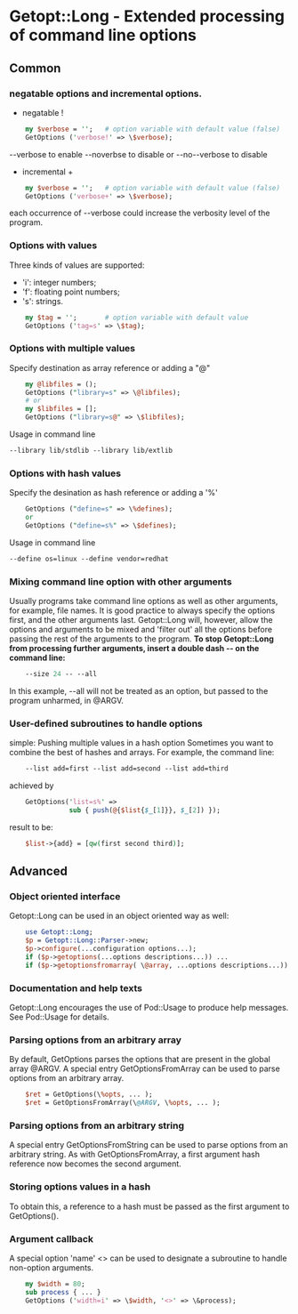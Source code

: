 # Getopt::Long - Extended processing of command line options
## Common
### negatable options and incremental options.
- negatable !
```perl
    my $verbose = '';   # option variable with default value (false)
    GetOptions ('verbose!' => \$verbose);
```
--verbose to enable
--noverbse to disable or --no--verbose to disable

- incremental +
````perl
    my $verbose = '';   # option variable with default value (false)
    GetOptions ('verbose+' => \$verbose);
````
each occurrence of --verbose could increase the verbosity level of the program.

### Options with values
Three kinds of values are supported: 
- 'i': integer numbers;
- 'f': floating point numbers;
- 's': strings.
````perl
    my $tag = '';       # option variable with default value
    GetOptions ('tag=s' => \$tag);
````

### Options with multiple values
Specify destination as array reference or adding a "@"
````perl
    my @libfiles = ();
    GetOptions ("library=s" => \@libfiles);
    # or 
    my $libfiles = [];
    GetOptions ("library=s@" => \$libfiles);
````
Usage in command line
````perl
--library lib/stdlib --library lib/extlib
````

### Options with hash values
Specify the desination as hash reference or adding a '%'
````perl
    GetOptions ("define=s" => \%defines);
    or
    GetOptions ("define=s%" => \$defines);
````
Usage in command line
````perl
--define os=linux --define vendor=redhat
````

### Mixing command line option with other arguments
Usually programs take command line options as well as other arguments, for example, file names. It is good practice to always specify the options first, and the other arguments last. Getopt::Long will, however, allow the options and arguments to be mixed and 'filter out' all the options before passing the rest of the arguments to the program. 
<b>To stop Getopt::Long from processing further arguments, insert a double dash -- on the command line:</b>
````perl
    --size 24 -- --all
````
In this example, --all will not be treated as an option, but passed to the program unharmed, in @ARGV.

### User-defined subroutines to handle options
simple: Pushing multiple values in a hash option
Sometimes you want to combine the best of hashes and arrays. For example, the command line:
````perl
    --list add=first --list add=second --list add=third
````
achieved by 
````perl
    GetOptions('list=s%' =>
               sub { push(@{$list{$_[1]}}, $_[2]) });
````
result to be:
````perl
    $list->{add} = [qw(first second third)];
````

## Advanced
### Object oriented interface
Getopt::Long can be used in an object oriented way as well:
````perl
    use Getopt::Long;
    $p = Getopt::Long::Parser->new;
    $p->configure(...configuration options...);
    if ($p->getoptions(...options descriptions...)) ...
    if ($p->getoptionsfromarray( \@array, ...options descriptions...)) ...
````

### Documentation and help texts
Getopt::Long encourages the use of Pod::Usage to produce help messages. 
See Pod::Usage for details.

### Parsing options from an arbitrary array
By default, GetOptions parses the options that are present in the global array @ARGV. A special entry GetOptionsFromArray can be used to parse options from an arbitrary array.
````perl
    $ret = GetOptions(\%opts, ... );
    $ret = GetOptionsFromArray(\@ARGV, \%opts, ... );
````
### Parsing options from an arbitrary string
A special entry GetOptionsFromString can be used to parse options from an arbitrary string.
As with GetOptionsFromArray, a first argument hash reference now becomes the second argument.

### Storing options values in a hash
To obtain this, a reference to a hash must be passed as the first argument to GetOptions().

### Argument callback
A special option 'name' <> can be used to designate a subroutine to handle non-option arguments. 
````perl
    my $width = 80;
    sub process { ... }
    GetOptions ('width=i' => \$width, '<>' => \&process);
````

